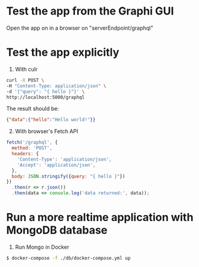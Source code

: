 # Test the app from the Graphi GUI 

Open the app on in a browser on "serverEndpoint/graphql"
  
# Test the app explicitly

1. With culr

```sh
curl -X POST \
-H "Content-Type: application/json" \
-d '{"query": "{ hello }"}' \
http://localhost:5000/graphql
```

The result should be:

```json
{"data":{"hello":"Hello world!"}}
```

2. With browser's Fetch API

```js
fetch('/graphql', {
  method: 'POST',
  headers: {
    'Content-Type': 'application/json',
    'Accept': 'application/json',
  },
  body: JSON.stringify({query: "{ hello }"})
})
  .then(r => r.json())
  .then(data => console.log('data returned:', data));
```


# Run a more realtime application with MongoDB database

1. Run Mongo in Docker

```sh
$ docker-compose -f ./db/docker-compose.yml up
```

